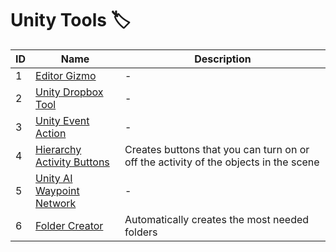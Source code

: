 # Unity Tools 🏷️

| **ID** | **Name**                                                                                       | **Description** |
|--------|------------------------------------------------------------------------------------------------| --- |
| 1      | [Editor Gizmo](https://github.com/alisahanyalcin/Unity-Editor-Gizmo)                           | - |
| 2      | [Unity Dropbox Tool](https://github.com/alisahanyalcin/Unity-Dropbox-Tool)                     | - |
| 3      | [Unity Event Action](https://github.com/alisahanyalcin/Unity-Event-Action)                     | - |
| 4      | [Hierarchy Activity Buttons](https://github.com/alisahanyalcin/CustomHierarchyActivityButtons) | Creates buttons that you can turn on or off the activity of the objects in the scene |
| 5      | [Unity AI Waypoint Network](https://github.com/alisahanyalcin/AI-Waypoint-Network)             | - |
| 6      | [Folder Creator](https://github.com/alisahanyalcin/Folder-Creator)                             | Automatically creates the most needed folders |

